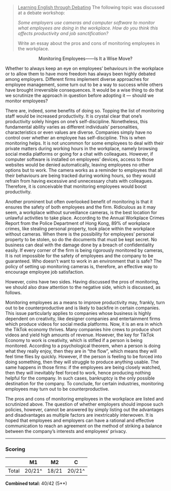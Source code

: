 > <u>Learning English through Debating</u>
> The following topic was discussed at a debate workshop:
> 
> *Some employers use cameras and computer software to monitor what employees are doing in the workplace. How do you think this affects productivity and job sanctification?*
> 
> Write an essay about the pros and cons of monitoring employees in the workplace.

<p style="text-align: center;">Monitoring Employees——Is It a Wise Move?</p>

Whether to always keep an eye on employees’ behaviours in the workplace or to allow them to have more freedom has always been highly debated among employers. Different firms implement diverse approaches for employee management, some turn out to be a way to success while others have brought irreversible consequences. It would be a wise thing to do that we scrutinize the approach in question before adopting it — should we monitor employees?

There are, indeed, some benefits of doing so. Topping the list of monitoring staff would be increased productivity. It is crystal clear that one’s productivity solely hinges on one’s self-discipline. Nonetheless, this fundamental ability varies as different individuals’ personalities, characteristics or even values are diverse. Companies simply have no control over whether an employee has self-discipline. This is when monitoring helps. It is not uncommon for some employees to deal with their private matters during working hours in the workplace, namely browsing social media platforms or going for a chat with colleagues. However, if computer software is installed on employees’ devices, access to those websites would be denied automatically, leaving employees no other options but to work. The camera works as a reminder to employees that all their behaviours are being tracked during working hours, so they would refrain from having excessive and unnecessary chats with colleagues. Therefore, it is conceivable that monitoring employees would boost productivity.

Another prominent but often overlooked benefit of monitoring is that it ensures the safety of both employees and the firm. Ridiculous as it may seem, a workplace without surveillance cameras, is the best location for unlawful activities to take place. According to the Annual Workplace Crimes Report from the Police Department of Hong Kong, 89% of workplace crimes, like stealing personal property, took place within the workplace without cameras. When there is the possibility for employees’ personal property to be stolen, so do the documents that must be kept secret. No business can deal with the damage done by a breach of confidentiality easily. If every corner of the firm is being rigorously monitored by cameras, It is not impossible for the safety of employees and the company to be guaranteed. Who doesn’t want to work in an environment that is safe? The policy of setting up monitoring cameras is, therefore, an effective way to encourage employee job satisfaction.

However, coins have two sides. Having discussed the pros of monitoring, we should also
draw attention to the negative side, which is discussed, as follows.

Monitoring employees as a means to improve productivity may, frankly, turn out to be counterproductive and is likely to backfire in certain companies. This issue particularly applies to companies whose business is highly dependent on creativity, like designer companies and entertainment firms which produce videos for social media platforms. Now, it is an era in which the TikTok economy thrives. Many companies hire crews to produce short videos and yield high amounts of revenue. However, the key for TikTok Economy to work is creativity, which is stifled if a person is being monitored. According to a psychological theorem, when a person is doing what they really enjoy, then they are in “the flow”, which means they will feel time flies by quickly. However, if the person is feeling to be forced into doing something, then they will struggle to produce anything usable. The same happens in those firms: if the employees are being closely watched, then they will inevitably feel forced to work, hence producing nothing helpful for the company. In such cases, bankruptcy is the only possible destination for the company. To conclude, for certain industries, monitoring employees may turn out to be counterproductive.

The pros and cons of monitoring employees in the workplace are listed and scrutinized above. The question of whether employers should impose such policies, however, cannot be answered by simply listing out the advantages and disadvantages as multiple factors are inextricably interwoven. It is hoped that employees and employers can have a rational and effective communication to reach an agreement on the method of striking a balance between the company’s interests and employees’ privacy.

--- 
### Scoring
| | M1 | M2 | C |
|-|-|-|-|
|Total|20/21^|18/21|20/21^|

**Combined total:** 40/42 (5**)